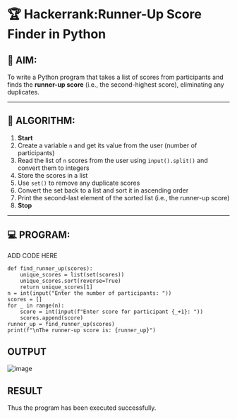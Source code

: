# 🏆 Hackerrank:Runner-Up Score Finder in Python

## 🎯 AIM:
To write a Python program that takes a list of scores from participants and finds the **runner-up score** (i.e., the second-highest score), eliminating any duplicates.

---

## 🧠 ALGORITHM:

1. **Start**
2. Create a variable `n` and get its value from the user (number of participants)
3. Read the list of `n` scores from the user using `input().split()` and convert them to integers
4. Store the scores in a list
5. Use `set()` to remove any duplicate scores
6. Convert the set back to a list and sort it in ascending order
7. Print the second-last element of the sorted list (i.e., the runner-up score)
8. **Stop**

---

## 💻 PROGRAM:

ADD CODE HERE
```
def find_runner_up(scores):
    unique_scores = list(set(scores))  
    unique_scores.sort(reverse=True)  
    return unique_scores[1] 
n = int(input("Enter the number of participants: "))
scores = []
for _ in range(n):
    score = int(input(f"Enter score for participant {_+1}: "))
    scores.append(score)
runner_up = find_runner_up(scores)
print(f"\nThe runner-up score is: {runner_up}")
```
## OUTPUT
![image](https://github.com/user-attachments/assets/6c2e2277-64ed-41ad-bbb5-c647490a894b)

## RESULT
Thus the program has been executed successfully.
